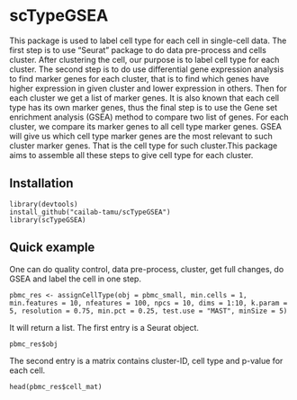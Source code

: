 # scTypeGSEA

This package is used to label cell type for each cell in single-cell data. The first step is to use “Seurat” package to do data pre-process and cells cluster. After clustering the cell, our purpose is to label cell type for each cluster. The second step is to do use differential gene expression analysis to find marker genes for each cluster, that is to find which genes have higher expression in given cluster and lower expression in others. Then for each cluster we get a list of marker genes. It is also known that each cell type has its own marker genes, thus the final step is to use the Gene set enrichment analysis (GSEA) method to compare two list of genes. For each cluster, we compare its marker genes to all cell type marker genes. GSEA will give us which cell type marker genes are the most relevant to such cluster marker genes. That is the cell type for such cluster.This package aims to assemble all these steps to give cell type for each cluster.

## Installation

```{r}
library(devtools)
install_github("cailab-tamu/scTypeGSEA")
library(scTypeGSEA)
```

## Quick example

One can do quality control, data pre-process, cluster, get full changes, do GSEA and label the cell in one step.
```{r}
pbmc_res <- assignCellType(obj = pbmc_small, min.cells = 1, min.features = 10, nfeatures = 100, npcs = 10, dims = 1:10, k.param = 5, resolution = 0.75, min.pct = 0.25, test.use = "MAST", minSize = 5)
```

It will return a list. The first entry is a Seurat object.
```{r}
pbmc_res$obj
```

The second entry is a matrix contains cluster-ID, cell type and p-value for each cell.
```{r}
head(pbmc_res$cell_mat)
```




